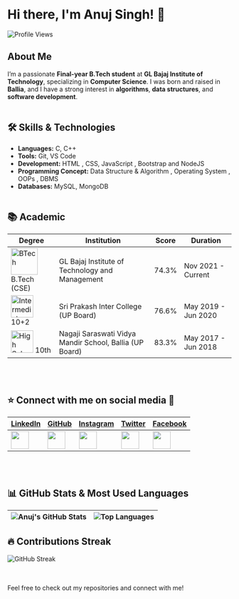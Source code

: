 # Hi there, I'm Anuj Singh! 👋
![Profile Views](https://hits.sh/github.com/anujsingh21.svg?style=for-the-badge&label=Profile%20Views&color=informational&labelColor=gray)

## About Me
I’m a passionate **Final-year B.Tech student** at **GL Bajaj Institute of Technology**, specializing in **Computer Science**. I was born and raised in **Ballia**, and I have a strong interest in **algorithms**, **data structures**, and **software development**.
<br><br>

## 🛠 Skills & Technologies
- **Languages:** C, C++
- **Tools:** Git, VS Code
- **Development:** HTML , CSS, JavaScript , Bootstrap and NodeJS
- **Programming Concept:** Data Structure & Algorithm , Operating System , OOPs , DBMS
- **Databases:** MySQL, MongoDB
<br><br>

## 📚 Academic

| Degree | Institution | Score | Duration |
| --- | --- | --- | --- |
| <img src="https://www.glbitm.org/Uploads/image/846imguf_LogoGLBajaj.jpg" alt="BTech" width="60"/> B.Tech (CSE) | GL Bajaj Institute of Technology and Management | 74.3% | Nov 2021 - Current |
| <img src="https://seeklogo.com/images/B/board-of-high-school-intermediate-uttar-pradesh-logo-C72295BBDE-seeklogo.com.png" alt="Intermediate" width="50"/> 10+2  | Sri Prakash Inter College (UP Board) | 76.6% | May 2019 - Jun 2020 |
| <img src="https://seeklogo.com/images/B/board-of-high-school-intermediate-uttar-pradesh-logo-C72295BBDE-seeklogo.com.png" alt="High School" width="50"/> 10th | Nagaji Saraswati Vidya Mandir School, Ballia (UP Board) | 83.3% | May 2017 - Jun 2018 |

<br><br>


## ⭐ Connect with me on social media 📲

| [LinkedIn](https://www.linkedin.com/in/anuj-singh-56a21a227/) | [GitHub](https://github.com/anujsingh21) | [Instagram](https://www.instagram.com/kunwaranuj_?igshid=MWpuemtuYnM0ZzkwNw==) | [Twitter](https://x.com/KunwarAnujSing5?t=KUQ3bYzZcVg-4E691WPW4A&s=09) | [Facebook](https://facebook.com/your-facebook-id) |
| --- | --- | --- | --- | --- |
| <img src="https://img.icons8.com/color/48/000000/linkedin.png" width="40"/> | <img src="https://img.icons8.com/ios-glyphs/48/000000/github.png" width="40"/> | <img src="https://img.icons8.com/fluency/48/000000/instagram-new.png" width="40"/> | <img src="https://img.icons8.com/color/48/000000/twitter.png" width="40"/> | <img src="https://img.icons8.com/color/48/000000/facebook.png" width="40"/> |


<br><br>


## 📊 GitHub Stats & Most Used Languages

| ![Anuj's GitHub Stats](https://github-readme-stats.vercel.app/api?username=anujsingh21&show_icons=true&theme=radical) | ![Top Languages](https://github-readme-stats.vercel.app/api/top-langs/?username=anujsingh21&layout=compact&theme=radical) |
| --- | --- |


## 🔥 Contributions Streak

![GitHub Streak](https://github-readme-streak-stats.herokuapp.com/?user=anujsingh21&theme=radical)

<br><br>
Feel free to check out my repositories and connect with me!
